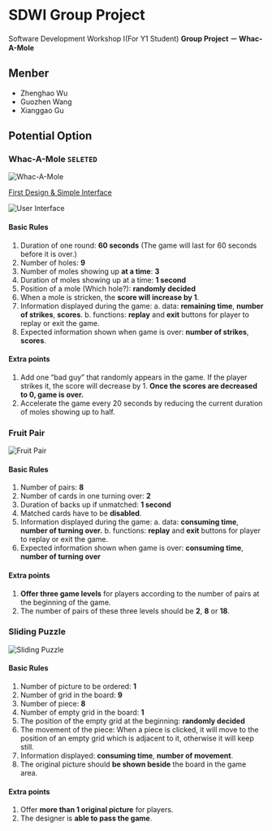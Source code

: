 # SDWI Group Project
Software Development Workshop I(For Y1 Student) **Group Project － Whac-A-Mole**

## Menber
- Zhenghao Wu
- Guozhen Wang
- Xianggao Gu

## Potential Option
### Whac-A-Mole `SELETED`
![Whac-A-Mole](https://cdn.ecwuuuuu.com/17-2-24/75420786-file_1487907410071_178d3.png)

[First Design & Simple Interface](https://www.fluidui.com/editor/live/preview/p_zyPc2q51vx9mUX7aroxFltwEnfcDpynD.1489041513142)

![User Interface](https://cdn.ecwuuuuu.com/17-3-19/78587216-file_1489915344907_10c69.jpg)
#### Basic Rules
1. Duration of one round: **60 seconds** (The game will last for 60 seconds before it is over.)
2. Number of holes: **9**
3. Number of moles showing up **at a time**: **3**
4. Duration of moles showing up at a time: **1 second**
5. Position of a mole (Which hole?): **randomly decided**
6. When a mole is stricken, the **score will increase by 1**.
7. Information displayed during the game:
  a. data: **remaining time**, **number of strikes**, **scores**.
  b. functions: **replay** and **exit** buttons for player to replay or exit the game.
8. Expected information shown when game is over: **number of strikes**, **scores**.

#### Extra points
1. Add one “bad guy” that randomly appears in the game. If the player strikes it, the score will decrease by 1. **Once the scores are decreased to 0, game is over.**
2. Accelerate the game every 20 seconds by reducing the current duration of moles showing up to half.

### Fruit Pair
![Fruit Pair](https://cdn.ecwuuuuu.com/17-2-24/26157311-file_1487907473826_10444.png)

#### Basic Rules
1. Number of pairs: **8**
2. Number of cards in one turning over: **2**
3. Duration of backs up if unmatched: **1 second**
4. Matched cards have to be **disabled**.
5. Information displayed during the game:
  a. data: **consuming time**, **number of turning over.**
  b. functions: **replay** and **exit** buttons for player to replay or exit the game.
6. Expected information shown when game is over: **consuming time**, **number of turning over**

#### Extra points
1. **Offer three game levels** for players according to the number of pairs at the beginning of the game.
1. The number of pairs of these three levels should be **2**, **8** or **18**.

### Sliding Puzzle
![Sliding Puzzle](https://cdn.ecwuuuuu.com/17-2-24/25642409-file_1487907754423_e2b9.png)

#### Basic Rules
1. Number of picture to be ordered: **1**
2. Number of grid in the board: **9**
3. Number of piece: **8**
4. Number of empty grid in the board: **1**
5. The position of the empty grid at the beginning: **randomly decided**
6. The movement of the piece: When a piece is clicked, it will move to the position of an empty grid which is adjacent to it, otherwise it will keep still.
7. Information displayed: **consuming time**, **number of movement**.
8. The original picture should **be shown beside** the board in the game area.

#### Extra points
1. Offer **more than 1 original picture** for players.
2. The designer is **able to pass the game**.
